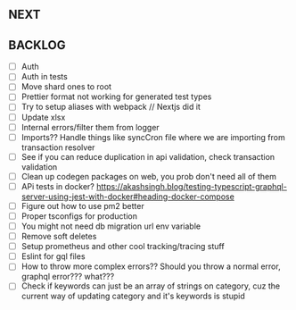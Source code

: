 ## NEXT

## BACKLOG

-   [ ] Auth
-   [ ] Auth in tests
-   [ ] Move shard ones to root
-   [ ] Prettier format not working for generated test types
-   [ ] Try to setup aliases with webpack // Nextjs did it
-   [ ] Update xlsx
-   [ ] Internal errors/filter them from logger
-   [ ] Imports?? Handle things like syncCron file where we are importing from transaction resolver
-   [ ] See if you can reduce duplication in api validation, check transaction validation
-   [ ] Clean up codegen packages on web, you prob don't need all of them
-   [ ] APi tests in docker?
        https://akashsingh.blog/testing-typescript-graphql-server-using-jest-with-docker#heading-docker-compose
-   [ ] Figure out how to use pm2 better
-   [ ] Proper tsconfigs for production
-   [ ] You might not need db migration url env variable
-   [ ] Remove soft deletes
-   [ ] Setup prometheus and other cool tracking/tracing stuff
-   [ ] Eslint for gql files
-   [ ] How to throw more complex errors?? Should you throw a normal error, graphql error??? what???
-   [ ] Check if keywords can just be an array of strings on category, cuz the current way of updating category and it's keywords
        is stupid
